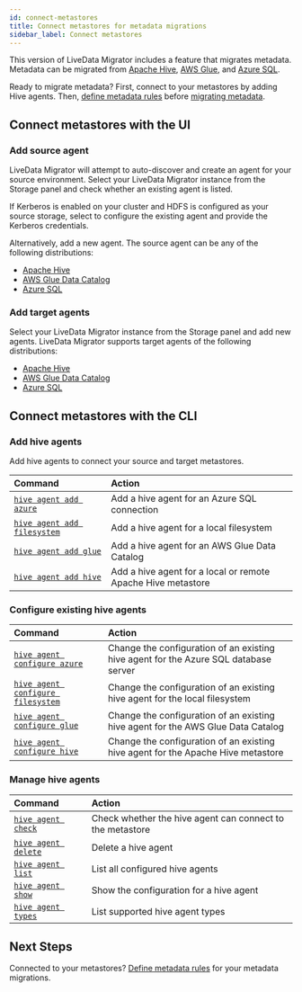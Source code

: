 ```yaml
---
id: connect-metastores
title: Connect metastores for metadata migrations
sidebar_label: Connect metastores
---
```



This version of LiveData Migrator includes a feature that migrates metadata. Metadata can be migrated from [Apache Hive](https://cwiki.apache.org/confluence/display/Hive/Home), [AWS Glue](https://docs.aws.amazon.com/glue/latest/dg/populate-data-catalog.html), and [Azure SQL](https://docs.microsoft.com/en-us/azure/azure-sql/database/sql-database-paas-overview).

Ready to migrate metadata? First, connect to your metastores by adding Hive agents. Then, [define metadata rules](./define-metadata-rules.md) before [migrating metadata](./migrate-metadata.md).

## Connect metastores with the UI

### Add source agent

LiveData Migrator will attempt to auto-discover and create an agent for your source environment. Select your LiveData Migrator instance from the Storage panel and check whether an existing agent is listed.

If Kerberos is enabled on your cluster and HDFS is configured as your source storage, select to configure the existing agent and provide the Kerberos credentials.

Alternatively, add a new agent. The source agent can be any of the following distributions:

* [Apache Hive](./command-reference.md#hive-agent-add-hive)
* [AWS Glue Data Catalog](./command-reference.md#hive-agent-add-glue)
* [Azure SQL](/command-reference.md#hive-agent-add-azure)

### Add target agents

Select your LiveData Migrator instance from the Storage panel and add new agents. LiveData Migrator supports target agents of the following distributions:

* [Apache Hive](./command-reference.md#hive-agent-add-hive)
* [AWS Glue Data Catalog](./command-reference.md#hive-agent-add-glue)
* [Azure SQL](/command-reference.md#hive-agent-add-azure)

## Connect metastores with the CLI

### Add hive agents

Add hive agents to connect your source and target metastores.

| Command | Action |
|:---|:---|
| [`hive agent add azure`](./command-reference.md#hive-agent-add-azure) | Add a hive agent for an Azure SQL connection |
| [`hive agent add filesystem`](./command-reference.md#hive-agent-add-filesystem) | Add a hive agent for a local filesystem |
| [`hive agent add glue`](./command-reference.md#hive-agent-add-glue) | Add a hive agent for an AWS Glue Data Catalog |
| [`hive agent add hive`](./command-reference.md#hive-agent-add-hive) | Add a hive agent for a local or remote Apache Hive metastore |

### Configure existing hive agents

| Command | Action |
|:---|:---|
| [`hive agent configure azure`](./command-reference.md#hive-agent-configure-azure) | Change the configuration of an existing hive agent for the Azure SQL database server |
| [`hive agent configure filesystem`](./command-reference.md#hive-agent-configure-filesystem) | Change the configuration of an existing hive agent for the local filesystem |
| [`hive agent configure glue`](./command-reference.md#hive-agent-configure-glue) | Change the configuration of an existing hive agent for the AWS Glue Data Catalog |
| [`hive agent configure hive`](./command-reference.md#hive-agent-configure-hive) | Change the configuration of an existing hive agent for the Apache Hive metastore |

### Manage hive agents

| Command | Action |
|:---|:---|
| [`hive agent check`](./command-reference.md#hive-agent-check) | Check whether the hive agent can connect to the metastore |
| [`hive agent delete`](./command-reference.md#hive-agent-delete) | Delete a hive agent |
| [`hive agent list`](./command-reference.md#hive-agent-list) | List all configured hive agents |
| [`hive agent show`](./command-reference.md#hive-agent-show) | Show the configuration for a hive agent |
| [`hive agent types`](./command-reference.md#hive-agent-types) | List supported hive agent types |

## Next Steps

Connected to your metastores? [Define metadata rules](./define-metadata-rules.md) for your metadata migrations.
